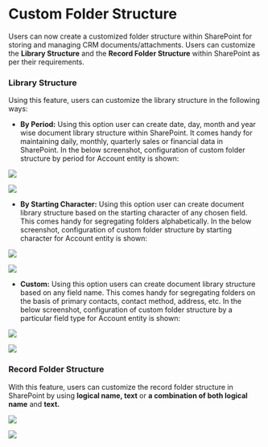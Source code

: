 # Custom Folder Structure

Users can now create a customized folder structure within SharePoint for storing and managing CRM documents/attachments. Users can customize the **Library Structure** and the **Record Folder Structure** within SharePoint as per their requirements.

### Library Structure

Using this feature, users can customize the library structure in the following ways:

* **By Period:** Using this option user can create date, day, month and year wise document library structure within SharePoint. It comes handy for maintaining daily, monthly, quarterly sales or financial data in SharePoint. In the below screenshot, configuration of custom folder structure by period for Account entity is shown:

![](<../../.gitbook/assets/Create Cust Fold Feat\_10.png>)

![](<../../.gitbook/assets/Create Cust Fold Feat\_11.png>)

* **By Starting Character:** Using this option user can create document library structure based on the starting character of any chosen field. This comes handy for segregating folders alphabetically. In the below screenshot, configuration of custom folder structure by starting character for Account entity is shown:

![](<../../.gitbook/assets/Create Cust Fold\_3.png>)

![](<../../.gitbook/assets/Create Cust Fold Feat\_14.png>)

* **Custom:** Using this option users can create document library structure based on any field name. This comes handy for segregating folders on the basis of primary contacts, contact method, address, etc. In the below screenshot, configuration of custom folder structure by a particular field type for Account entity is shown:

![](<../../.gitbook/assets/Create Cust Fold Feat\_16.png>)

![](<../../.gitbook/assets/Create Cust Fold Feat\_15.png>)

### Record Folder Structure

With this feature, users can customize the record folder structure in SharePoint by using **logical name, text** or **a combination of both logical name** and **text.**

![](<../../.gitbook/assets/Create Cust Fold Feat\_12.png>)

![](<../../.gitbook/assets/Create Cust Fold Feat\_13.png>)
